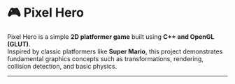 # 🎮 Pixel Hero

Pixel Hero is a simple **2D platformer game** built using **C++ and OpenGL (GLUT)**.  
Inspired by classic platformers like **Super Mario**, this project demonstrates fundamental graphics concepts such as transformations, rendering, collision detection, and basic physics.

---
